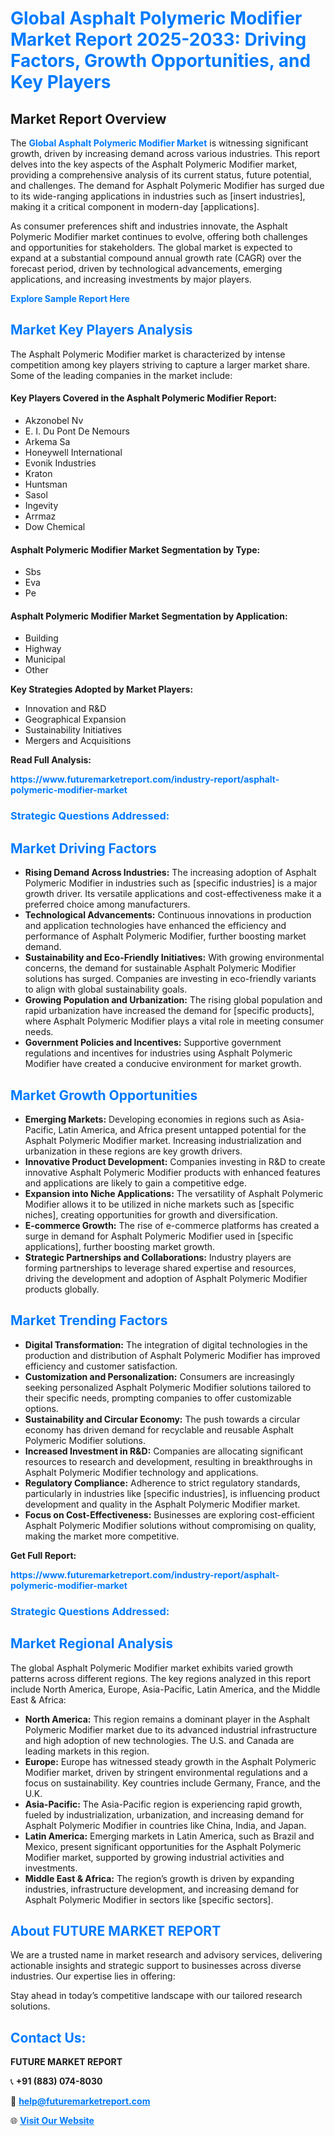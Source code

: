 <h1 style="color: #007BFF;">Global Asphalt Polymeric Modifier Market Report 2025-2033: Driving Factors, Growth Opportunities, and Key Players</h1>

<section id="overview">
<h2>Market Report Overview</h2>
<p>The <a href="https://www.futuremarketreport.com/industry-report/asphalt-polymeric-modifier-market" style="color: #007BFF; text-decoration: none;"><strong>Global Asphalt Polymeric Modifier Market</strong></a> is witnessing significant growth, driven by increasing demand across various industries. This report delves into the key aspects of the Asphalt Polymeric Modifier market, providing a comprehensive analysis of its current status, future potential, and challenges. The demand for Asphalt Polymeric Modifier has surged due to its wide-ranging applications in industries such as [insert industries], making it a critical component in modern-day [applications].</p>
<p>As consumer preferences shift and industries innovate, the Asphalt Polymeric Modifier market continues to evolve, offering both challenges and opportunities for stakeholders. The global market is expected to expand at a substantial compound annual growth rate (CAGR) over the forecast period, driven by technological advancements, emerging applications, and increasing investments by major players.</p>
</section>

<section id="overview">
<p><a href="https://www.futuremarketreport.com/request-sample/reportId=29619" style="color: #007BFF; text-decoration: none;"><strong>Explore Sample Report Here</strong></a></p>
</section>

<section id="key-players">
<h2 style="color: #007BFF;">Market Key Players Analysis</h2>
<p>The Asphalt Polymeric Modifier market is characterized by intense competition among key players striving to capture a larger market share. Some of the leading companies in the market include:</p>
<h4>Key Players Covered in the Asphalt Polymeric Modifier Report:</h4>
<ul><li>Akzonobel Nv</li><li>E. I. Du Pont De Nemours</li><li>Arkema Sa</li><li>Honeywell International</li><li>Evonik Industries</li><li>Kraton</li><li>Huntsman</li><li>Sasol</li><li>Ingevity</li><li>Arrmaz</li><li>Dow Chemical</li></ul>
<h4>Asphalt Polymeric Modifier Market Segmentation by Type:</h4>
<ul><li>Sbs</li><li>Eva</li><li>Pe</li></ul>

<h4>Asphalt Polymeric Modifier Market Segmentation by Application:</h4>
<ul><li>Building</li><li>Highway</li><li>Municipal</li><li>Other</li></ul>
<p><strong>Key Strategies Adopted by Market Players:</strong></p>
<ul>
<li>Innovation and R&D</li>
<li>Geographical Expansion</li>
<li>Sustainability Initiatives</li>
<li>Mergers and Acquisitions</li>
</ul>
</section>

<section>
<p><strong>Read Full Analysis: </strong></p><a href="https://www.futuremarketreport.com/industry-report/asphalt-polymeric-modifier-market" style="color: #007BFF; text-decoration: none;"><strong>https://www.futuremarketreport.com/industry-report/asphalt-polymeric-modifier-market</strong></a>
<h3 style="color: #007BFF;">Strategic Questions Addressed:</h3>
</section>

<section id="driving-factors">
<h2 style="color: #007BFF;">Market Driving Factors</h2>
<ul>
<li><strong>Rising Demand Across Industries:</strong> The increasing adoption of Asphalt Polymeric Modifier in industries such as [specific industries] is a major growth driver. Its versatile applications and cost-effectiveness make it a preferred choice among manufacturers.</li>
<li><strong>Technological Advancements:</strong> Continuous innovations in production and application technologies have enhanced the efficiency and performance of Asphalt Polymeric Modifier, further boosting market demand.</li>
<li><strong>Sustainability and Eco-Friendly Initiatives:</strong> With growing environmental concerns, the demand for sustainable Asphalt Polymeric Modifier solutions has surged. Companies are investing in eco-friendly variants to align with global sustainability goals.</li>
<li><strong>Growing Population and Urbanization:</strong> The rising global population and rapid urbanization have increased the demand for [specific products], where Asphalt Polymeric Modifier plays a vital role in meeting consumer needs.</li>
<li><strong>Government Policies and Incentives:</strong> Supportive government regulations and incentives for industries using Asphalt Polymeric Modifier have created a conducive environment for market growth.</li>
</ul>
</section>

<section id="growth-opportunities">
<h2 style="color: #007BFF;">Market Growth Opportunities</h2>
<ul>
<li><strong>Emerging Markets:</strong> Developing economies in regions such as Asia-Pacific, Latin America, and Africa present untapped potential for the Asphalt Polymeric Modifier market. Increasing industrialization and urbanization in these regions are key growth drivers.</li>
<li><strong>Innovative Product Development:</strong> Companies investing in R&D to create innovative Asphalt Polymeric Modifier products with enhanced features and applications are likely to gain a competitive edge.</li>
<li><strong>Expansion into Niche Applications:</strong> The versatility of Asphalt Polymeric Modifier allows it to be utilized in niche markets such as [specific niches], creating opportunities for growth and diversification.</li>
<li><strong>E-commerce Growth:</strong> The rise of e-commerce platforms has created a surge in demand for Asphalt Polymeric Modifier used in [specific applications], further boosting market growth.</li>
<li><strong>Strategic Partnerships and Collaborations:</strong> Industry players are forming partnerships to leverage shared expertise and resources, driving the development and adoption of Asphalt Polymeric Modifier products globally.</li>
</ul>
</section>

<section id="trending-factors">
<h2 style="color: #007BFF;">Market Trending Factors</h2>
<ul>
<li><strong>Digital Transformation:</strong> The integration of digital technologies in the production and distribution of Asphalt Polymeric Modifier has improved efficiency and customer satisfaction.</li>
<li><strong>Customization and Personalization:</strong> Consumers are increasingly seeking personalized Asphalt Polymeric Modifier solutions tailored to their specific needs, prompting companies to offer customizable options.</li>
<li><strong>Sustainability and Circular Economy:</strong> The push towards a circular economy has driven demand for recyclable and reusable Asphalt Polymeric Modifier solutions.</li>
<li><strong>Increased Investment in R&D:</strong> Companies are allocating significant resources to research and development, resulting in breakthroughs in Asphalt Polymeric Modifier technology and applications.</li>
<li><strong>Regulatory Compliance:</strong> Adherence to strict regulatory standards, particularly in industries like [specific industries], is influencing product development and quality in the Asphalt Polymeric Modifier market.</li>
<li><strong>Focus on Cost-Effectiveness:</strong> Businesses are exploring cost-efficient Asphalt Polymeric Modifier solutions without compromising on quality, making the market more competitive.</li>
</ul>
</section>

<section>
<p><strong>Get Full Report: </strong></p><a href="https://www.futuremarketreport.com/industry-report/asphalt-polymeric-modifier-market" style="color: #007BFF; text-decoration: none;"><strong>https://www.futuremarketreport.com/industry-report/asphalt-polymeric-modifier-market</strong></a>
<h3 style="color: #007BFF;">Strategic Questions Addressed:</h3>
</section>


<section id="regional-analysis">
<h2 style="color: #007BFF;">Market Regional Analysis</h2>
<p>The global Asphalt Polymeric Modifier market exhibits varied growth patterns across different regions. The key regions analyzed in this report include North America, Europe, Asia-Pacific, Latin America, and the Middle East & Africa:</p>
<ul>
<li><strong>North America:</strong> This region remains a dominant player in the Asphalt Polymeric Modifier market due to its advanced industrial infrastructure and high adoption of new technologies. The U.S. and Canada are leading markets in this region.</li>
<li><strong>Europe:</strong> Europe has witnessed steady growth in the Asphalt Polymeric Modifier market, driven by stringent environmental regulations and a focus on sustainability. Key countries include Germany, France, and the U.K.</li>
<li><strong>Asia-Pacific:</strong> The Asia-Pacific region is experiencing rapid growth, fueled by industrialization, urbanization, and increasing demand for Asphalt Polymeric Modifier in countries like China, India, and Japan.</li>
<li><strong>Latin America:</strong> Emerging markets in Latin America, such as Brazil and Mexico, present significant opportunities for the Asphalt Polymeric Modifier market, supported by growing industrial activities and investments.</li>
<li><strong>Middle East & Africa:</strong> The region’s growth is driven by expanding industries, infrastructure development, and increasing demand for Asphalt Polymeric Modifier in sectors like [specific sectors].</li>
</ul>
</section>

<footer>
<h2 style="color: #007BFF;">About FUTURE MARKET REPORT</h2>
<p>We are a trusted name in market research and advisory services, delivering actionable insights and strategic support to businesses across diverse industries. Our expertise lies in offering:</p>

<p>Stay ahead in today’s competitive landscape with our tailored research solutions.</p>

<h2 style="color: #007BFF;">Contact Us:</h2>
<p><strong>FUTURE MARKET REPORT</strong></p>
<p>📞 <strong>+91 (883) 074-8030</strong></p>
<p>📧 <strong><a href="mailto:help@futuremarketreport.com" style="color: #007BFF;">help@futuremarketreport.com</a></strong></p>
<p>🌐 <strong><a href="https://www.futuremarketreport.com/" style="color: #007BFF;">Visit Our Website</a></strong></p>
</footer>